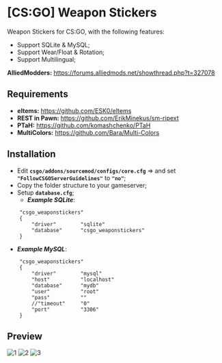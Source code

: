 # [CS:GO] Weapon Stickers
Weapon Stickers for CS:GO, with the following features:
- Support SQLite & MySQL;
- Support Wear/Float & Rotation;
- Support Multilingual;
	
**AlliedModders:** https://forums.alliedmods.net/showthread.php?t=327078

## Requirements
- **eItems:** https://github.com/ESK0/eItems
- **REST in Pawn:** https://github.com/ErikMinekus/sm-ripext
- **PTaH:** https://github.com/komashchenko/PTaH
- **MultiColors:** https://github.com/Bara/Multi-Colors

## Installation
- Edit **`csgo/addons/sourcemod/configs/core.cfg`** => and set **`"FollowCSGOServerGuidelines"`** to **`"no"`**;
- Copy the folder structure to your gameserver;
- Setup **`database.cfg`**;
  - ***Example SQLite***:
```
    "csgo_weaponstickers"
    {
        "driver"        "sqlite"
        "database"      "csgo_weaponstickers"
    }
```
  - ***Example MySQL***:
```
    "csgo_weaponstickers"
    {
        "driver"        "mysql"
        "host"          "localhost"
        "database"      "mydb"
        "user"          "root"
        "pass"          ""
        //"timeout"     "0"
        "port"          "3306"
    }
```

## Preview
![1](/__git/imgs/1.jpg)
![2](/__git/imgs/2.png)
![3](/__git/imgs/3.png)
